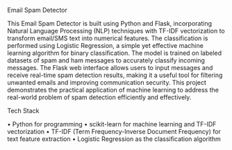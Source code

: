 Email Spam Detector

This Email Spam Detector is built using Python and Flask, incorporating Natural Language Processing (NLP) techniques with TF-IDF vectorization to transform email/SMS text into numerical features. The classification is performed using Logistic Regression, a simple yet effective machine learning algorithm for binary classification. The model is trained on labeled datasets of spam and ham messages to accurately classify incoming messages. The Flask web interface allows users to input messages and receive real-time spam detection results, making it a useful tool for filtering unwanted emails and improving communication security. This project demonstrates the practical application of machine learning to address the real-world problem of spam detection efficiently and effectively.

Tech Stack

• Python for programming
• scikit-learn for machine learning and TF-IDF vectorization
• TF-IDF (Term Frequency-Inverse Document Frequency) for text feature extraction
• Logistic Regression as the classification algorithm
